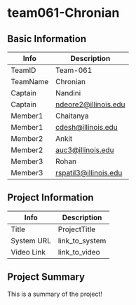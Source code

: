# team061-Chronian

## Basic Information

|   Info      |        Description     |
| ----------- | ---------------------- |
| TeamID      |        Team-061        |
| TeamName    |         Chronian       |
| Captain     |       Nandini          |
| Captain     |  ndeore2@illinois.edu  |
| Member1     |        Chaitanya       |
| Member1     |   cdesh@illinois.edu   |
| Member2     |        Ankit           |
| Member2     |   auc3@illinois.edu    |
| Member3     |       Rohan            |
| Member3     |  rspatil3@illinois.edu |

## Project Information

|   Info      |        Description     |
| ----------- | ---------------------- |
|  Title      |       ProjectTitle     |
| System URL  |      link_to_system    |
| Video Link  |      link_to_video     |

## Project Summary

This is a summary of the project!
